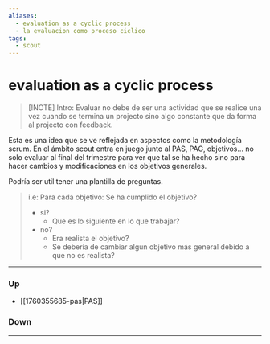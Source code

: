 ```yaml
---
aliases:
  - evaluation as a cyclic process
  - la evaluacion como proceso ciclico
tags:
  - scout
---
```

# evaluation as a cyclic process
> [!NOTE] Intro: 
> Evaluar no debe de ser una actividad que se realice una vez cuando se termina un projecto sino algo constante que da forma al projecto con feedback. 

Esta es una idea que se ve reflejada en aspectos como la metodología scrum. En el ámbito scout entra en juego junto al PAS, PAG, objetivos... no solo evaluar al final del trimestre para ver que tal se ha hecho sino para hacer cambios y modificaciones en los objetivos generales. 

Podría ser util tener una plantilla de preguntas. 
> i.e: 
> Para cada objetivo:
> Se ha cumplido el objetivo?
> 
> - si?
> 	- Que es lo siguiente en lo que trabajar?
> - no?
> 	- Era realista el objetivo?
> 	- Se debería de cambiar algun objetivo más general debido a que no es realista?


***
### Up
- [[1760355685-pas|PAS]]
### Down
***
